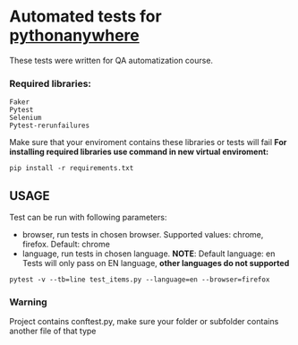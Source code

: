 # Automated tests for [pythonanywhere](http://selenium1py.pythonanywhere.com/)
These tests were written for QA automatization course. 

### Required libraries:
```
Faker 
Pytest
Selenium
Pytest-rerunfailures
```
Make sure that your enviroment contains these libraries or tests will fail
**For installing required libraries use command in new virtual enviroment:**
```
pip install -r requirements.txt
```

## USAGE
Test can be run with following parameters:
- browser, run tests in chosen browser. 
Supported values: chrome, firefox. Default: chrome 
- language, run tests in chosen language.
**NOTE**: Default language: en
Tests will only pass on EN language, **other languages do not supported**
```
pytest -v --tb=line test_items.py --language=en --browser=firefox
```

### Warning
Project contains conftest.py, make sure your folder or subfolder contains another file of that type
